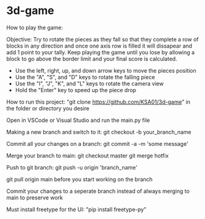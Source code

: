 # 3d-game

How to play the game:

Objective: Try to rotate the pieces as they fall so that they complete a row of blocks in any direction and once one axis row is filled it will dissapear and add 1 point to your tally. Keep playing the game until you lose by allowing a block to go above the border limit and your final score is calculated.

- Use the left, right, up, and down arrow keys to move the pieces position
- Use the "A", "S", and "D" keys to rotate the falling piece
- Use the "I", "J", "K", and "L" keys to rotate the camera view
- Hold the "Enter" key to speed up the piece drop

How to run this project:
"git clone https://github.com/KSA01/3d-game" in the folder or directory you desire

Open in VSCode or Visual Studio and run the main.py file


Making a new branch and switch to it: git checkout -b your_branch_name

Commit all your changes on a branch: git commit -a -m 'some message'

Merge your branch to main: git checkout master git merge hotfix

Push to git branch: git push -u origin 'branch_name'

git pull origin main before you start working on the branch

Commit your changes to a seperate branch instead of always merging to main to preserve work

Must install freetype for the UI: "pip install freetype-py"
